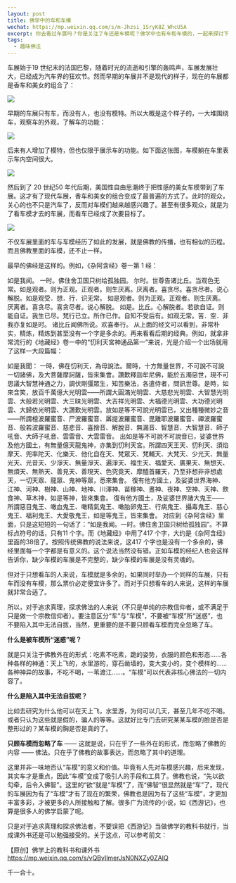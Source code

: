 ```yaml
---
layout: post
title: 佛学中的车和车模
wechat: https://mp.weixin.qq.com/s/m-Jhzsi_1SryK8Z_WhcU5A
excerpt: 你去看过车展吗？你是关注了车还是车模呢？佛学中也有车和车模的，一起来探讨下什么是佛学中的车，什么是佛学中的车模吧。
tags:
  - 趣味佛法
---
```

车展始于19 世纪末的法国巴黎，随着时光的流逝和引擎的轰鸣声，车展发展壮大，已经成为汽车界的狂欢节。然而早期的车展并不是现代的样子，现在的车展都是香车和美女的组合了：

![](../images/car-model.png)

早期的车展只有车，而没有人，也没有模特。所以大概是这个样子的，一大堆围绕车，观察车的外观，了解车的功能：

![](../images/2023-09-27-19-45-53.png)

后来有人增加了模特，但也仅限于展示车的功能。如下面这张图，车模躺在车里表示车内空间很大。

![](../images/2023-09-27-19-46-03.png)

然后到了 20 世纪50 年代后期，美国性自由思潮终于把性感的美女车模带到了车展。这才有了现代车展，香车和美女的组合变成了最普遍的方式了。此时的观众，关心的也不只是汽车了，反而对车模们越来越感兴趣了。甚至有很多观众，就是为了看车模才去的车展，而看车已经成了次要目标了。

![](../images/2023-09-27-19-46-12.png)

不仅车展里面的车与车模经历了如此的发展，就是佛教的传播，也有相似的历程。而且佛教里面的车模，还不止一样。

最早的佛经是这样的。例如，《杂阿含经》卷一第 1 经：

如是我闻。
一时。佛住舍卫国只树给孤独园。
尔时。世尊告诸比丘。当观色无常。如是观者。则为正观。正观者。则生厌离。厌离者。喜贪尽。喜贪尽者。说心解脱。如是观受．想．行．识无常。
如是观者。则为正观。正观者。则生厌离。厌离者。喜贪尽。喜贪尽者。说心解脱。
如是。比丘。心解脱者。若欲自证。则能自证。我生已尽。梵行已立。所作已作。自知不受后有。如观无常。苦．空．非我亦复如是时。
诸比丘闻佛所说。欢喜奉行。
从上面的经文可以看到，非常朴实，精炼，精炼到甚至没有一个字是多余的。再来看看后期的经典。例如，就拿非常流行的《地藏经》卷一中的“忉利天宮神通品第一”来说，光是介绍一个出场就用了这样一大段篇幅：

如是我聞：
一時，佛在忉利天，為母說法。爾時，十方無量世界，不可說不可說一切諸佛，及大菩薩摩訶薩，皆來集會。讚歎釋迦牟尼佛，能於五濁惡世，現不可思議大智慧神通之力，調伏剛彊眾生，知苦樂法，各遣侍者，問訊世尊。是時，如來含笑，放百千萬億大光明雲——所謂大圓滿光明雲、大慈悲光明雲、大智慧光明雲、大般若光明雲、大三昧光明雲、大吉祥光明雲、大福德光明雲、大功德光明雲、大歸依光明雲、大讚歎光明雲。放如是等不可說光明雲已，又出種種微妙之音——所謂檀波羅蜜音、尸波羅蜜音、羼提波羅蜜音、毘離耶波羅蜜音、禪波羅蜜音、般若波羅蜜音、慈悲音、喜捨音、解脫音、無漏音、智慧音、大智慧音、師子吼音、大師子吼音、雲雷音、大雲雷音。
出如是等不可說不可說音已，娑婆世界及他方國土，有無量億天龍鬼神，亦集到忉利天宮。所謂四天王天、忉利天、須焰摩天、兜率陀天、化樂天、他化自在天、梵眾天、梵輔天、大梵天、少光天、無量光天、光音天、少淨天、無量淨天、遍淨天、福生天、福愛天、廣果天、無想天、無煩天、無熱天、善見天、善現天、色究竟天、摩醯首羅天，乃至非想非非想處天，一切天眾、龍眾、鬼神等眾，悉來集會。
復有他方國土，及娑婆世界海神、江神、河神、樹神、山神、地神、川澤神、苗稼神、晝神、夜神、空神、天神、飲食神、草木神，如是等神，皆來集會。
復有他方國土，及娑婆世界諸大鬼王——所謂惡目鬼王、噉血鬼王、噉精氣鬼王、噉胎卵鬼王、行病鬼王、攝毒鬼王、慈心鬼王、福利鬼王、大愛敬鬼王，如是等鬼王，皆來集會。
对应到《杂阿含经》里面，只是这短短的一句话了：“如是我闻。一时。佛住舍卫国只树给孤独园”。不算标点符号的话，只有11 个字。而《地藏经》中用了417 个字，大约是《杂阿含经》里面的38倍了。按照传统佛教的说法来说，这417 个字也是没有一个多余的，佛经里面每一个字都是有意义的。这个说法当然没有错。正如车模的经纪人也会这样告诉你，缺少车模的车展是不完整的，缺少车模的车展是没有灵魂的。

但对于只想看车的人来说，车模就是多余的，如果同时举办一个同样的车展，只有车而没有车模，那么票价必定便宜许多了。而对于只想看车的人来说，这样的车展就非常合适了。

所以，对于追求真理，探求佛法的人来说（不只是单纯的宗教信仰者，或不满足于只是做一个宗教信仰者）。要注意区分“车”与“车模”，不要被“车模”所“迷惑”，也不要陷入其中无法自拔，当然，更重要的是不要只顾看车模而完全忽略了车。

**什么是被车模所“迷惑”呢？**

就是只关注于佛教外在的形式：吃素不吃素，跪的姿势，衣服的颜色和形态……各种各样的神通：天上飞的，水里游的，穿石凿墙的，变大变小的，变个模样的…… 各种神异的故事，不吃不喝，一苇渡江……。“车模”可以代表非核心佛法的一切内容了。

**什么是陷入其中无法自拔呢？**

比如去研究为什么他可以在天上飞，水里游，为何可以几天，甚至几年不吃不喝。或者只认为这些就是假的，骗人的等等。这就好比专门去研究某某车模的脸是否是整形过的？某车模的胸是否是真的了。

**只顾车模而忽略了车** —— 这就是说，只在乎了一些外在的形式，而忽略了佛教的内容 —— 佛法。只在乎了佛教的故事表达，而忽略了其中的道理。

这里并非一味地否认“车模”的意义和价值。毕竟有人先对车模感兴趣，后来发现，其实车才是重点，因此“车模”变成了吸引人的手段和工具了。佛教也说，“先以欲勾牵，后令入佛智”。这里的“欲”就是“车模”了，而“佛智”很显然就是“车”了。现代的车展因为有了“车模”才有了现在的繁荣，佛教也是因为有了这些“车模”，才更加丰富多彩，才被更多的人所接触和了解。很多广为流传的小说，如《西游记》，也算是很多人的佛学启蒙了呢。

只是对于追求真理和探求佛法者，不要误把《西游记》当做佛学的教科书就行，当成课外书还是可以勉强接受的。关于这点，可以参考前文：

【原创】佛学上的教科书和课外书
https://mp.weixin.qq.com/s/vQBvIlmerJsN0NXZy0ZAIQ

千一合十。
